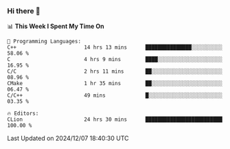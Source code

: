 ### Hi there 👋

<!--
**asdf12303116/asdf12303116** is a ✨ _special_ ✨ repository because its `README.md` (this file) appears on your GitHub profile.

Here are some ideas to get you started:

- 🔭 I’m currently working on ...
- 🌱 I’m currently learning ...
- 👯 I’m looking to collaborate on ...
- 🤔 I’m looking for help with ...
- 💬 Ask me about ...
- 📫 How to reach me: ...
- 😄 Pronouns: ...
- ⚡ Fun fact: ...
-->

<!--START_SECTION:waka-->
📊 **This Week I Spent My Time On** 

```text
💬 Programming Languages: 
C++                      14 hrs 13 mins      ███████████████░░░░░░░░░░   58.06 % 
C                        4 hrs 9 mins        ████░░░░░░░░░░░░░░░░░░░░░   16.95 % 
C/C                      2 hrs 11 mins       ██░░░░░░░░░░░░░░░░░░░░░░░   08.96 % 
CMake                    1 hr 35 mins        ██░░░░░░░░░░░░░░░░░░░░░░░   06.47 % 
C/C++                    49 mins             █░░░░░░░░░░░░░░░░░░░░░░░░   03.35 % 

🔥 Editors: 
CLion                    24 hrs 30 mins      █████████████████████████   100.00 % 
```


 Last Updated on 2024/12/07 18:40:30 UTC
<!--END_SECTION:waka-->
